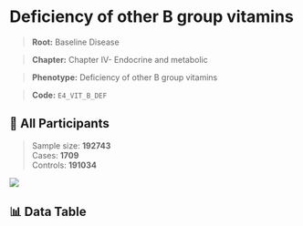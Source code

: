 # Deficiency of other B group vitamins

> **Root:** Baseline Disease  

> **Chapter:** Chapter IV- Endocrine and metabolic  

> **Phenotype:** Deficiency of other B group vitamins  

> **Code:** `E4_VIT_B_DEF`

## 🧪 All Participants  
> Sample size: **192743**  
> Cases: **1709**  
> Controls: **191034**
<img src="/Sensitive/Figures/ALL/Incidence/E4_VIT_B_DEF.png"/>

## 📊 Data Table
<CsvTableMRF src="/Sensitive/Data/ALL/Incidence/COX_E4_VIT_B_DEF.csv"/>

